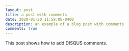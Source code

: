 ```yaml
---
layout: post
title: a post with comments
date: 2020-01-20 11:59:00-0400
description: an example of a blog post with comments
comments: true
---
```

This post shows how to add DISQUS comments.
